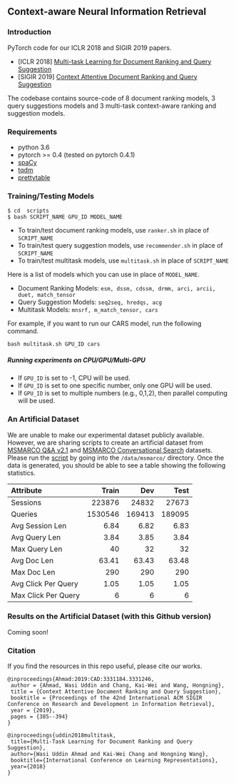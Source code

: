 ## Context-aware Neural Information Retrieval

### Introduction

PyTorch code for our ICLR 2018 and SIGIR 2019 papers.
  - [ICLR 2018] [Multi-task Learning for Document Ranking and Query Suggestion](https://openreview.net/pdf?id=SJ1nzBeA-)
  - [SIGIR 2019] [Context Attentive Document Ranking and Query Suggestion](https://arxiv.org/pdf/1906.02329.pdf)

The codebase contains source-code of 8 document ranking models, 3 query suggestions models and 3 multi-task context-aware ranking and suggestion models.

### Requirements

* python 3.6
* pytorch >= 0.4 (tested on pytorch 0.4.1)
* [spaCy](https://spacy.io/usage)
* [tqdm](https://pypi.org/project/tqdm/)
* [prettytable](https://pypi.org/project/PrettyTable/)


### Training/Testing Models

```
$ cd  scripts
$ bash SCRIPT_NAME GPU_ID MODEL_NAME
```

- To train/test document ranking models, use `ranker.sh` in place of `SCRIPT_NAME`
- To train/test query suggestion models, use `recommender.sh` in place of `SCRIPT_NAME`
- To train/test multitask models, use `multitask.sh` in place of `SCRIPT_NAME`

Here is a list of models which you can use in place of `MODEL_NAME`.

- Document Ranking Models: `esm, dssm, cdssm, drmm, arci, arcii, duet, match_tensor`
- Query Suggestion Models: `seq2seq, hredqs, acg`
- Multitask Models: `mnsrf, m_match_tensor, cars`

For example, if you want to run our CARS model, run the following command.

```
bash multitask.sh GPU_ID cars
```

##### Running experiments on CPU/GPU/Multi-GPU

- If `GPU_ID` is set to -1, CPU will be used.
- If `GPU_ID` is set to one specific number, only one GPU will be used.
- If `GPU_ID` is set to multiple numbers (e.g., 0,1,2), then parallel computing will be used.

### An Artificial Dataset

We are unable to make our experimental dataset publicly available. However, we are sharing scripts to create an artificial dataset from [MSMARCO Q&A v2.1](https://github.com/microsoft/MSMARCO-Question-Answering#qa) and [MSMARCO Conversational Search](https://github.com/microsoft/MSMARCO-Conversational-Search#corpus-generation) datasets. Please run the [script](https://github.com/wasiahmad/context_attentive_ir/blob/master/data/msmarco/get_data.sh) by going into the `/data/msmarco/` directory. Once the data is generated, you should be able to see a table showing the following statistics.

| Attribute           |   Train |  Dev   |   Test |
| :--- | ---: | ---: | ---: |
| Sessions            |  223876 | 24832  |  27673 |
| Queries             | 1530546 | 169413 | 189095 |
| Avg Session Len     |    6.84 |  6.82  |   6.83 |
| Avg Query Len       |    3.84 |  3.85  |   3.84 |
| Max Query Len       |      40 |   32   |     32 |
| Avg Doc Len         |   63.41 | 63.43  |  63.48 |
| Max Doc Len         |     290 |  290   |    290 |
| Avg Click Per Query |    1.05 |  1.05  |   1.05 |
| Max Click Per Query |       6 |   6    |      6 |

### Results on the Artificial Dataset (with this Github version)

Coming soon!

### Citation

If you find the resources in this repo useful, please cite our works.

```
@inproceedings{Ahmad:2019:CAD:3331184.3331246,
 author = {Ahmad, Wasi Uddin and Chang, Kai-Wei and Wang, Hongning},
 title = {Context Attentive Document Ranking and Query Suggestion},
 booktitle = {Proceedings of the 42nd International ACM SIGIR Conference on Research and Development in Information Retrieval},
 year = {2019},
 pages = {385--394}
} 
```

```
@inproceedings{uddin2018multitask,
 title={Multi-Task Learning for Document Ranking and Query Suggestion},
 author={Wasi Uddin Ahmad and Kai-Wei Chang and Hongning Wang},
 booktitle={International Conference on Learning Representations},
 year={2018}
}
```
